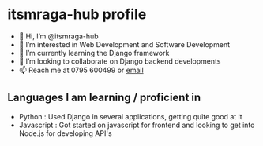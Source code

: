 #  **itsmraga-hub profile**

- 👋 Hi, I’m @itsmraga-hub
- 👀 I’m interested in Web Development and Software Development
- 🌱 I’m currently learning the Django framework
- 💞️ I’m looking to collaborate on Django backend developments
- 📫 Reach me at 0795 600499 or [email](itsragamit@gmail.com)


## Languages I am learning / proficient in
- Python : Used Django in several applications, getting quite good at it
- Javascript : Got started on javascript for frontend and looking to get into Node.js for developing API's

<!---
itsmraga-hub/itsmraga-hub is a ✨ special ✨ repository because its `README.md` (this file) appears on your GitHub profile.
You can click the Preview link to take a look at your changes.
--->
